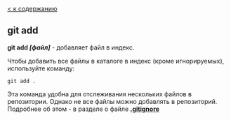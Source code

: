 [< к содержанию](./readme.md)

## git add

**git add *[файл]*** - добавляет файл в индекс.

Чтобы добавить все файлы в каталоге в индекс (кроме игнорируемых), используйте команду:

```bash=
git add .
```
Эта команда удобна для отслеживания нескольких файлов в репозитории. Однако не все файлы можно добавлять в репозиторий. Подробнее об этом - в разделе о файле [**.gitignore**](./gitignore.md)
